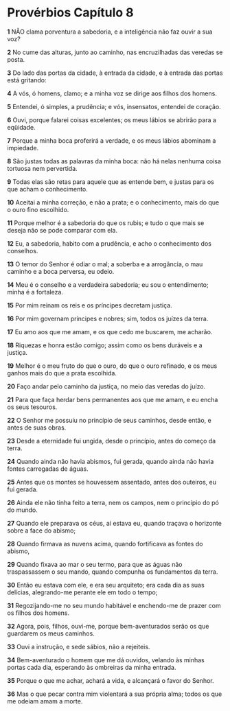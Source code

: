 # Provérbios Capítulo 8

**1** 	NÃO clama porventura a sabedoria, e a inteligência não faz ouvir a sua voz?

**2** 	No cume das alturas, junto ao caminho, nas encruzilhadas das veredas se posta.

**3** 	Do lado das portas da cidade, à entrada da cidade, e à entrada das portas está gritando:

**4** 	A vós, ó homens, clamo; e a minha voz se dirige aos filhos dos homens.

**5** 	Entendei, ó simples, a prudência; e vós, insensatos, entendei de coração.

**6** 	Ouvi, porque falarei coisas excelentes; os meus lábios se abrirão para a eqüidade.

**7** 	Porque a minha boca proferirá a verdade, e os meus lábios abominam a impiedade.

**8** 	São justas todas as palavras da minha boca: não há nelas nenhuma coisa tortuosa nem pervertida.

**9** 	Todas elas são retas para aquele que as entende bem, e justas para os que acham o conhecimento.

**10** 	Aceitai a minha correção, e não a prata; e o conhecimento, mais do que o ouro fino escolhido.

**11** 	Porque melhor é a sabedoria do que os rubis; e tudo o que mais se deseja não se pode comparar com ela.

**12** 	Eu, a sabedoria, habito com a prudência, e acho o conhecimento dos conselhos.

**13** 	O temor do Senhor é odiar o mal; a soberba e a arrogância, o mau caminho e a boca perversa, eu odeio.

**14** 	Meu é o conselho e a verdadeira sabedoria; eu sou o entendimento; minha é a fortaleza.

**15** 	Por mim reinam os reis e os príncipes decretam justiça.

**16** 	Por mim governam príncipes e nobres; sim, todos os juízes da terra.

**17** 	Eu amo aos que me amam, e os que cedo me buscarem, me acharão.

**18** 	Riquezas e honra estão comigo; assim como os bens duráveis e a justiça.

**19** 	Melhor é o meu fruto do que o ouro, do que o ouro refinado, e os meus ganhos mais do que a prata escolhida.

**20** 	Faço andar pelo caminho da justiça, no meio das veredas do juízo.

**21** 	Para que faça herdar bens permanentes aos que me amam, e eu encha os seus tesouros.

**22** 	O Senhor me possuiu no princípio de seus caminhos, desde então, e antes de suas obras.

**23** 	Desde a eternidade fui ungida, desde o princípio, antes do começo da terra.

**24** 	Quando ainda não havia abismos, fui gerada, quando ainda não havia fontes carregadas de águas.

**25** 	Antes que os montes se houvessem assentado, antes dos outeiros, eu fui gerada.

**26** 	Ainda ele não tinha feito a terra, nem os campos, nem o princípio do pó do mundo.

**27** 	Quando ele preparava os céus, aí estava eu, quando traçava o horizonte sobre a face do abismo;

**28** 	Quando firmava as nuvens acima, quando fortificava as fontes do abismo,

**29** 	Quando fixava ao mar o seu termo, para que as águas não traspassassem o seu mando, quando compunha os fundamentos da terra.

**30** 	Então eu estava com ele, e era seu arquiteto; era cada dia as suas delícias, alegrando-me perante ele em todo o tempo;

**31** 	Regozijando-me no seu mundo habitável e enchendo-me de prazer com os filhos dos homens.

**32** 	Agora, pois, filhos, ouvi-me, porque bem-aventurados serão os que guardarem os meus caminhos.

**33** 	Ouvi a instrução, e sede sábios, não a rejeiteis.

**34** 	Bem-aventurado o homem que me dá ouvidos, velando às minhas portas cada dia, esperando às ombreiras da minha entrada.

**35** 	Porque o que me achar, achará a vida, e alcançará o favor do Senhor.

**36** 	Mas o que pecar contra mim violentará a sua própria alma; todos os que me odeiam amam a morte.

